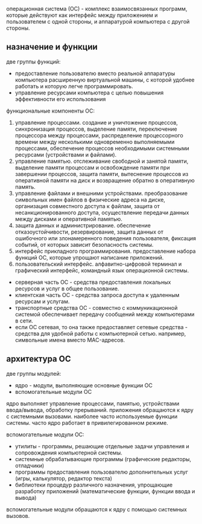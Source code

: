 операционная система (ОС) - комплекс взаимосвязанных программ, которые действуют как интерфейс между приложением и пользователем с одной стороны, и аппаратурой компьютера с другой стороны.

## назначение и функции
две группы функций:
- предоставление пользователю вместо реальной аппаратуры компьютера расширенную виртуальной машины, с которой удобнее работать и которую легче программировать.
- управление ресурсами компьютера с целью повышения эффективности его использования

функциональные компоненты ОС:
1. управление процессами. создание и уничтожение процессов, синхронизация процессов, выделение памяти, переключение процессора между процессами, распределение процессорного времени между несколькими одновременно выполняемыми процессами, обеспечение процессов необходимыми системными ресурсами (устройствами и файлами).
2. управление памятью. отслеживание свободной и занятой памяти, выделение памяти процессам и освобождение памяти при завершении процессов, защита памяти, вытеснение процессов из оперативной памяти на диск и возвращение обратно в оперативную память.
3. управление файлами и внешними устройствами. преобразование символьных имен файлов в физические адреса на диске, организация совместного доступа к файлам, защита от несанкционированного доступа, осуществление передачи данных между дисками и оперативной памятью.
4. защита данных и администрирование. обеспечение отказоустойчивости, резервирование, защита данных от ошибочного или злонамеренного поведения пользователя, фиксация событий, от которых зависит безопасность системы.
5. интерфейс прикладного программирования. предоставление набора функций ОС, которые упрощают написание приложений.
6. пользовательский интерфейс. алфавитно-цифровой терминал и графический интерфейс, командный язык операционной системы.

- серверная часть ОС - средства предоставления локальных ресурсов и услуг в общее пользование.
- клиентская часть ОС - средства запроса доступа к удаленным ресурсам и услугам.
- транспортные средства ОС - совместно с коммуникационной системой обеспечивает передачу сообщений между компьютерами в сети.
- если ОС сетевая, то она также предоставляет сетевые средства - средства для удобной работы с компьютерной сетью. например, символьные имена вместо MAC-адресов.

## архитектура ОС
две группы модулей:
- ядро - модули, выполняющие основные функции ОС
- вспомогательные модули ОС

ядро выполняет управление процессами, памятью, устройствами ввода/вывода, обработку прерываний. приложения обращаются к ядру с системными вызовами. наиболее часто используемые функции системы.
часто ядро работает в привилегированном режиме.

вспомогательные модули ОС:
- утилиты - программы, решающие отдельные задачи управления и сопровождения компьютерной системы.
- системные обрабатывающие программы (графические редакторы, отладчики)
- программы предоставления пользователю дополнительных услуг (игры, калькулятор, редактор текста)
- библиотеки процедур различного назначения, упрощающие разработку приложений (математические функции, функции ввода и вывода)

вспомогательные модули обращаются к ядру с помощью системных вызовов.